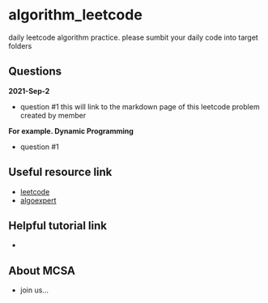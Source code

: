 # algorithm_leetcode
daily leetcode algorithm practice. please sumbit your daily code into target folders

## Questions
**2021-Sep-2**
 - question #1 this will link to the markdown page of this leetcode problem created by member

**For example. Dynamic Programming**
 - question #1

## Useful resource link 
 - [leetcode](https://leetcode.com/problemset/all/?page=1)
 - [algoexpert](https://www.algoexpert.io/questions)

## Helpful tutorial link 
 - 


## About MCSA 
 - join us...



